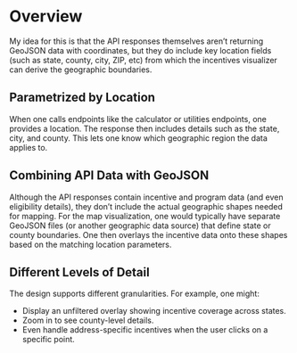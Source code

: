# Overview

My idea for this is that the API responses themselves aren’t returning GeoJSON data with coordinates, but they do include key location fields (such as state, county, city, ZIP, etc) from which the incentives visualizer can derive the geographic boundaries.

## Parametrized by Location

When one calls endpoints like the calculator or utilities endpoints, one provides a location. The response then includes details such as the state, city, and county. This lets one know which geographic region the data applies to.

## Combining API Data with GeoJSON

Although the API responses contain incentive and program data (and even eligibility details), they don’t include the actual geographic shapes needed for mapping. For the map visualization, one would typically have separate GeoJSON files (or another geographic data source) that define state or county boundaries. One then overlays the incentive data onto these shapes based on the matching location parameters.

## Different Levels of Detail

The design supports different granularities. For example, one might:

- Display an unfiltered overlay showing incentive coverage across states.
- Zoom in to see county-level details.
- Even handle address-specific incentives when the user clicks on a specific point.
